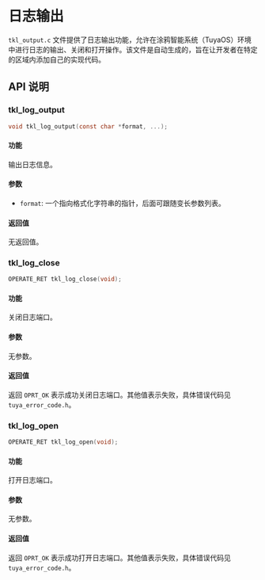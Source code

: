 # 日志输出

`tkl_output.c` 文件提供了日志输出功能，允许在涂鸦智能系统（TuyaOS）环境中进行日志的输出、关闭和打开操作。该文件是自动生成的，旨在让开发者在特定的区域内添加自己的实现代码。

## API 说明

### tkl_log_output

```c
void tkl_log_output(const char *format, ...);
```

#### 功能

输出日志信息。

#### 参数

- `format`: 一个指向格式化字符串的指针，后面可跟随变长参数列表。

#### 返回值

无返回值。


### tkl_log_close

```c
OPERATE_RET tkl_log_close(void);
```

#### 功能

关闭日志端口。

#### 参数

无参数。

#### 返回值

返回 `OPRT_OK` 表示成功关闭日志端口。其他值表示失败，具体错误代码见 `tuya_error_code.h`。

### tkl_log_open

```c
OPERATE_RET tkl_log_open(void);
```

#### 功能

打开日志端口。

#### 参数

无参数。

#### 返回值

返回 `OPRT_OK` 表示成功打开日志端口。其他值表示失败，具体错误代码见 `tuya_error_code.h`。
